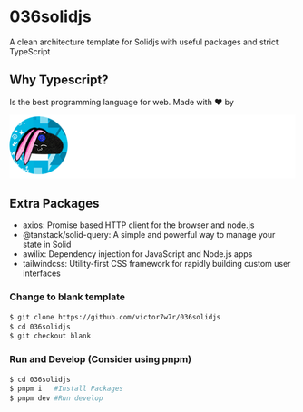 # 036solidjs

A clean architecture template for Solidjs with useful packages and strict TypeScript

## Why Typescript?

Is the best programming language for web. Made with ❤️ by

![Alt text](src/core/assets/brandwhite.png?raw=true 'Title')

## Extra Packages

- axios: Promise based HTTP client for the browser and node.js
- @tanstack/solid-query: A simple and powerful way to manage your state in Solid
- awilix: Dependency injection for JavaScript and Node.js apps
- tailwindcss: Utility-first CSS framework for rapidly building custom user interfaces

### Change to blank template

```bash
$ git clone https://github.com/victor7w7r/036solidjs
$ cd 036solidjs
$ git checkout blank
```

### Run and Develop (Consider using pnpm)

```bash
$ cd 036solidjs
$ pnpm i   #Install Packages
$ pnpm dev #Run develop
```
